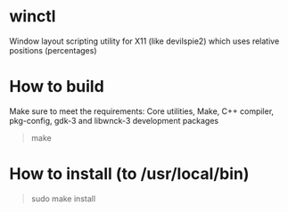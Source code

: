 # winctl
Window layout scripting utility for X11 (like devilspie2) which uses relative positions (percentages)

# How to build
Make sure to meet the requirements: Core utilities, Make, C++ compiler, pkg-config, gdk-3 and libwnck-3 development packages
> make

# How to install (to /usr/local/bin)
> sudo make install
